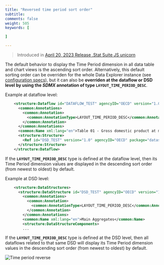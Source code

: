 ```yaml
---
title: "Reversed time period sort order"
subtitle:
comments: false
weight: 505
keywords: [

]

---
```


>Introduced in [April 20, 2023 Release .Stat Suite JS unicorn](https://sis-cc.gitlab.io/dotstatsuite-documentation/changelog/#april-20-2023)

The default behavior to display the Time Period dimension in all data table and chart views is the ascending sort order. Alternatively, this default sorting order can be overriden for the whole Data Explorer instance (see [configuration specs](https://sis-cc.gitlab.io/dotstatsuite-documentation/configurations/de-configuration/#time-period-sort-order-override)), but it can also be **overriden at the dataflow or DSD level by using the *SDMX* annotation of type `LAYOUT_TIME_PERIOD_DESC`**.

Example at dataflow level:

```xml
    <structure:Dataflow id="DATAFLOW_TEST" agencyID="OECD" version="1.0" isFinal="false">
      <common:Annotations>
        <common:Annotation>
          <common:AnnotationType>LAYOUT_TIME_PERIOD_DESC</common:AnnotationType>
        </common:Annotation>
      </common:Annotations>
      <common:Name xml:lang="en">Table 01 - Gross domestic product at market prices</common:Name>
      <structure:Structure>
        <Ref id="DSD_TEST" version="1.0" agencyID="OECD" package="datastructure" class="DataStructure"/>
      </structure:Structure>
    </structure:Dataflow>
```

If the **`LAYOUT_TIME_PERIOD_DESC`** type is defined at the dataflow level, then its Time Period dimension values are displayed in the descending sort order (from newest to oldest) by default.

Example at DSD level:

```xml
    <structure:DataStructures>
      <structure:DataStructure id="DSD_TEST" agencyID="OECD" version="1.0" isFinal="false">
        <common:Annotations>
          <common:Annotation>
            <common:AnnotationType>LAYOUT_TIME_PERIOD_DESC</common:AnnotationType>
          </common:Annotation>
        </common:Annotations>
        <common:Name xml:lang="en">Main Aggregates</common:Name>
        <structure:DataStructureComponents>
        ...
```

If the **`LAYOUT_TIME_PERIOD_DESC`** type is defined at the DSD level, then all dataflows related to that same DSD will display its Time Period dimension values in the descending sort order (from newest to oldest) by default.

![Time period reverse](/dotstatsuite-documentation/images/de-time-period-reverse-order.png)
